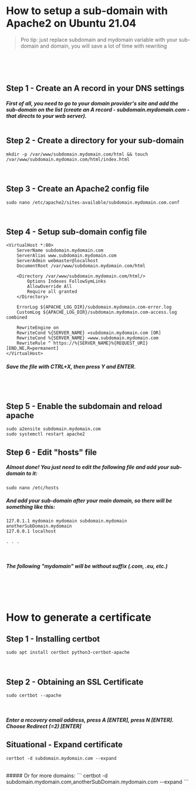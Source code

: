 # How to setup a sub-domain with Apache2 on Ubuntu 21.04
> Pro tip: just replace subdomain and mydomain variable with your sub-domain and domain, you will save a lot of time with rewriting

<br /><br /><br />

## Step 1 - Create an A record in your DNS settings
##### First of all, you need to go to your domain provider's site and add the sub-domain on the list (create an A record - subdomain.mydomain.com - that directs to your web server).<br /><br />

## Step 2 - Create a directory for your sub-domain
```
mkdir -p /var/www/subdomain.mydomain.com/html && touch /var/www/subdomain.mydomain.com/html/index.html
```
<br />

## Step 3 - Create an Apache2 config file
```
sudo nano /etc/apache2/sites-available/subdomain.mydomain.com.conf
```
<br />

## Step 4 - Setup sub-domain config file
```
<VirtualHost *:80>
    ServerName subdomain.mydomain.com
    ServerAlias www.subdomain.mydomain.com
    ServerAdmin webmaster@localhost
    DocumentRoot /var/www/subdomain.mydomain.com/html

    <Directory /var/www/subdomain.mydomain.com/html/>
        Options Indexes FollowSymLinks
        AllowOverride All
        Require all granted
    </Directory>

    ErrorLog ${APACHE_LOG_DIR}/subdomain.mydomain.com-error.log
    CustomLog ${APACHE_LOG_DIR}/subdomain.mydomain.com-access.log combined
    
    RewriteEngine on
    RewriteCond %{SERVER_NAME} =subdomain.mydomain.com [OR]
    RewriteCond %{SERVER_NAME} =www.subdomain.mydomain.com
    RewriteRule ^ https://%{SERVER_NAME}%{REQUEST_URI} [END,NE,R=permanent]
</VirtualHost>
```
##### Save the file with CTRL+X, then press Y and ENTER.
<br /><br />
## Step 5 - Enable the subdomain and reload apache
```
sudo a2ensite subdomain.mydomain.com
sudo systemctl restart apache2
```

## Step 6 - Edit "hosts" file

##### Almost done! You just need to edit the following file and add your sub-domain to it:

```
sudo nano /etc/hosts
```

##### And add your sub-domain after your main domain, so there will be something like this:

```
127.0.1.1 mydomain mydomain subdomain.mydomain anotherSubDomain.mydomain
127.0.0.1 localhost

. . .
```
<br />

##### The following "mydomain" will be without suffix (.com, .eu, etc.)

<br /><br /><br />

# How to generate a certificate

## Step 1 - Installing certbot

```
sudo apt install certbot python3-certbot-apache
```

<br />

## Step 2 - Obtaining an SSL Certificate

```
sudo certbot --apache
```

<br />

##### Enter a recovery email address, press A [ENTER], press N [ENTER]. Choose Redirect (=2) [ENTER]

## Situational - Expand certificate

```
certbot -d subdomain.mydomain.com --expand
```

<br />
##### Or for more domains:
```
certbot -d subdomain.mydomain.com,anotherSubDomain.mydomain.com --expand
```
<br />
